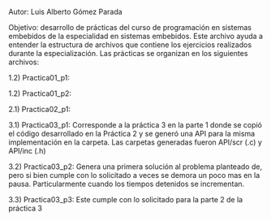 Autor: Luis Alberto Gómez Parada

Objetivo: desarrollo de prácticas del curso de programación   en sistemas embebidos de la especialidad en sistemas embebidos. Este archivo ayuda a entender la estructura de archivos que contiene los ejercicios realizados durante la especialización. Las prácticas se organizan en los siguientes archivos:

1.2) Practica01_p1: 

1.2) Practica01_p2:

2.1) Practica02_p1:

3.1) Practica03_p1: Corresponde a la práctica 3 en la parte 1 donde se copió el código desarrollado en la Práctica 2 y se generó una API para la misma implementación en la carpeta. Las carpetas generadas fueron API/scr (.c) y API/inc (.h)

3.2) Practica03_p2: Genera una primera solución al problema planteado de, pero si bien cumple con lo solicitado a veces se demora un poco mas en la pausa. Particularmente cuando los tiempos detenidos se incrementan.

3.3) Practica03_p3: Este cumple con lo solicitado para la parte 2 de la práctica 3 
